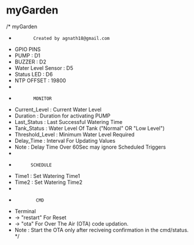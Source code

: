 # myGarden
/*                     myGarden
 *            Created by agnath18@gmail.com
 *  GPIO PINS
 *  PUMP               : D1
 *  BUZZER             : D2
 *  Water Level Sensor : D5
 *  Status LED         : D6
 *  NTP OFFSET         : 19800
 * 
 *            MONITOR
 *  Current_Level : Current Water Level
 *  Duration : Duration for activating PUMP
 *  Last_Status : Last Successful Watering Time
 *  Tank_Status : Water Level Of Tank ("Normal" OR "Low Level")
 *  Threshold_Level : Minimum Water Level Required
 *  Delay_Time : Interval For Updating Values
 *  Note : Delay Time Over 60Sec may ignore Scheduled Triggers
 *  
 *           SCHEDULE
 *  Time1 : Set Watering Time1
 *  Time2 : Set Watering Time2
 *  
 *             CMD
 *  Terminal
 *  -> "restart" For Reset
 *  ->  "ota"    For Over The Air (OTA) code updation.
 *  Note :   Start the OTA only after reciveing confirmation in the cmd/status.
 */
